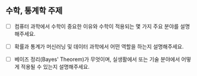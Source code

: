 ## 수학, 통계학 주제

- [ ] 컴퓨터 과학에서 수학이 중요한 이유와 수학이 적용되는 몇 가지 주요 분야를 설명해주세요.
- [ ] 확률과 통계가 머신러닝 및 데이터 과학에서 어떤 역할을 하는지 설명해주세요.
- [ ] 베이즈 정리(Bayes' Theorem)가 무엇이며, 실생활에서 또는 기술 분야에서 어떻게 적용될 수 있는지 설명해주세요.


